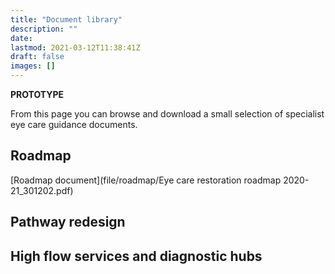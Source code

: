 ```yaml
---
title: "Document library"
description: ""
date:
lastmod: 2021-03-12T11:38:41Z
draft: false
images: []
---
```


**PROTOTYPE**

From this page you can browse and download a small selection of specialist eye care guidance documents. 

## Roadmap

[Roadmap document](file/roadmap/Eye care restoration roadmap 2020-21_301202.pdf)

## Pathway redesign



## High flow services and diagnostic hubs


